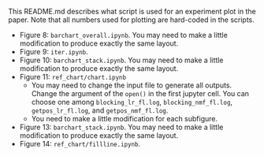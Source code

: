 This README.md describes what script is used for an experiment plot in the paper.
Note that all numbers used for plotting are hard-coded in the scripts.

- Figure 8: `barchart_overall.ipynb`. You may need to make a little modification to produce exactly the same layout.
- Figure 9: `iter.ipynb`.
- Figure 10: `barchart_stack.ipynb`. You may need to make a little modification to produce exactly the same layout.
- Figure 11: `ref_chart/chart.ipynb`
    - You may need to change the input file to generate all outputs. Change the argument of the `open()` in the first jupyter cell. You can choose one among `blocking_lr_fl.log`, `blocking_nmf_fl.log`, `getpos_lr_fl.log`, and `getpos_nmf_fl.log`.
    - You need to make a little modification for each subfigure.
- Figure 13: `barchart_stack.ipynb`. You may need to make a little modification to produce exactly the same layout.
- Figure 14: `ref_chart/fillline.ipynb`.